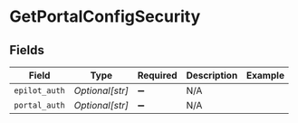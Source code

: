 # GetPortalConfigSecurity


## Fields

| Field              | Type               | Required           | Description        | Example            |
| ------------------ | ------------------ | ------------------ | ------------------ | ------------------ |
| `epilot_auth`      | *Optional[str]*    | :heavy_minus_sign: | N/A                |                    |
| `portal_auth`      | *Optional[str]*    | :heavy_minus_sign: | N/A                |                    |
